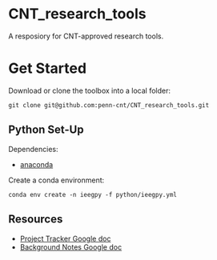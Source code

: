# CNT_research_tools
A resposiory for CNT-approved research tools.  

# Get Started 

Download or clone the toolbox into a local folder:
```
git clone git@github.com:penn-cnt/CNT_research_tools.git
```


## Python Set-Up

Dependencies: 
* [anaconda](https://www.anaconda.com)

Create a conda environment:
```
conda env create -n ieegpy -f python/ieegpy.yml
```

## Resources
* [Project Tracker Google doc](https://docs.google.com/spreadsheets/d/12f-cCzB2J7W96jZzbJH7HKbWrivrUa2PKcRpQZsHXpM/edit?usp=sharing)
* [Background Notes Google doc](https://docs.google.com/document/d/17qalWwt5yb7NOVwob53GO_U_6H2GWmNjsN_aptjJoSw/edit?usp=sharing)
